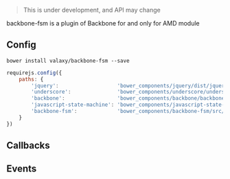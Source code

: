 > This is under development, and API may change

backbone-fsm is a plugin of Backbone for and only for AMD module

## Config
`bower install valaxy/backbone-fsm --save`

```javascript
requirejs.config({
    paths: {
        'jquery':                   'bower_components/jquery/dist/jquery.min',
        'underscore':               'bower_components/underscore/underscore-min',
        'backbone':                 'bower_components/backbone/backbone',
        'javascript-state-machine': 'bower_components/javascript-state-machine/state-machine',
        'backbone-fsm':             'bower_components/backbone-fsm/src/backbone-fsm'
    }
})

```

## Callbacks

## Events